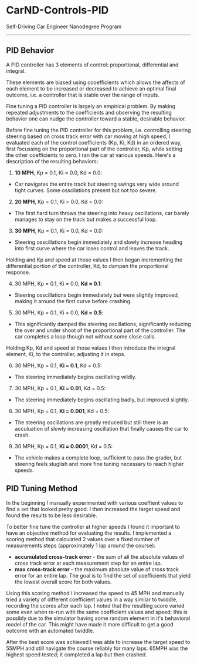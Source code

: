 # CarND-Controls-PID
Self-Driving Car Engineer Nanodegree Program

---

## PID Behavior

A PID controller has 3 elements of control: proportional, differential and integral.

These elements are biased using cooefficients which allows the affects of each element to be increased or decreased to achieve an optimal final outcome, i.e. a controller that is stable over the range of inputs.

Fine tuning a PID controller is largely an empirical problem. By making repeated adjustments to the coefficients and observing the resulting behavior one can nudge the controller toward a stable, desirable behavior.

Before fine tuning the PID controller for this problem, i.e. controlling steering steering based on cross track error with car moving at high speed, I evaluated each of the control coefficients (Kp, Ki, Kd) in an ordered way, first focussing on the proportional part of the controller, Kp, while setting the other coefficients to zero. I ran the car at various speeds.  Here's a description of the resulting behaviors:

1. **10 MPH**, Kp = 0.1, Ki = 0.0,  Kd = 0.0:
  - Car navigates the entire track but steering swings very wide around tight curves.  Some osscilations present but not too severe.  
2. **20 MPH**, Kp = 0.1, Ki = 0.0,  Kd = 0.0:
  - The first hard turn throws the steering into heavy oscillations, car barely manages to stay on the track but makes a successful loop.
3. **30 MPH**, Kp = 0.1, Ki = 0.0,  Kd = 0.0:
  - Steering osscillations begin immediately and slowly increase heading into first curve where the car loses control and leaves the track.  

Holding and Kp and speed at those values I then began incrementing the differential portion of the controller, Kd, to dampen the proportional response.   

4. 30 MPH, Kp = 0.1, Ki = 0.0,  **Kd = 0.1**:
  - Steering osscillations begin immediately but were slightly improved, making it around the first curve before crashing. 
5. 30 MPH, Kp = 0.1, Ki = 0.0,  **Kd = 0.5**:
  - This significantly damped the steering oscillations, significantly reducing the over and under shoot of the proportional part of the controller.  The car completes a loop though not without some close calls. 

Holding Kp, Kd and speed at those values I then introduce the integral element, Ki, to the controller, adjusting it in steps.

6. 30 MPH, Kp = 0.1, **Ki = 0.1**,  Kd = 0.5:
  - The steering immediately begins oscillating wildly.  
7. 30 MPH, Kp = 0.1, **Ki = 0.01**,  Kd = 0.5:
  - The steering immediately begins oscillating badly, but improved slightly.  
8. 30 MPH, Kp = 0.1, **Ki = 0.001**,  Kd = 0.5:
  - The steering oscillations are greatly reduced but still there is an acculuation of slowly increasing oscillation that finally causes the car to crash.  
9. 30 MPH, Kp = 0.1, **Ki = 0.0001**,  Kd = 0.5:
  - The vehicle makes a complete loop, sufficient to pass the grader, but steering feels sluglish and more fine tuning necessary to reach higher speeds.  

## PID Tuning Method

In the beginning I manually experimented with various coeffient values to find a set that looked pretty good.  I then increased the target speed and found the results to be less desirable.

To better fine tune the controller at higher speeds I found it important to have an objective method for evaluating the results. I implemented a scoring method that calculated 2 values over a fixed number of measurements steps (approximately 1 lap around the course):
- **accumulated cross-track error** - the sum of all the absolute values of cross track error at each measurement step for an entire lap.
- **max cross-track error** - the maximum absolute value of cross track error for an entire lap.
The goal is to find the set of coefficients that yield the lowest overall score for both values.

Using this scoring method I increased the speed to 45 MPH and manually tried a variety of different coefficient values in a way similar to twiddle, recording the scores after each lap.  I noted that the resulting score varied some even when re-run with the same coefficient values and speed; this is possibly due to the simulator having some random element in it's behavioral model of the car.  This might have made it more difficult to get a good outcome with an automated twiddle.

After the best score was achieved I was able to increase the target speed to 55MPH and still navigate the course reliably for many laps. 65MPH was the highest speed tested; it completed a lap but then crashed.
